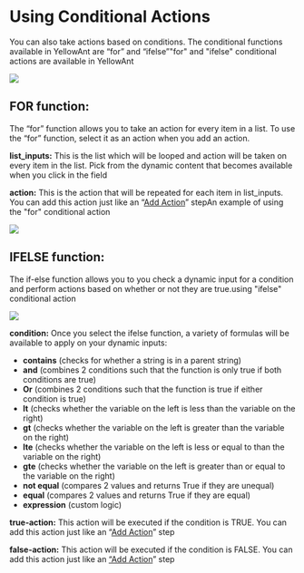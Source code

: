 # Using Conditional Actions

You can also take actions based on conditions. The conditional functions available in YellowAnt are “for” and “ifelse”"for" and "ifelse" conditional actions are available in YellowAnt

![](https://blobscdn.gitbook.com/v0/b/gitbook-28427.appspot.com/o/assets%2F-LC8ka5nvI3WmivYwQ6i%2F-LMBLuA2j1Dcp8ICkGNS%2F-LMBM6ooGzQgFxdZjxtA%2Fscreely-1536731916789.png?alt=media&token=351cba83-8b70-477e-a649-d4798a94e53c)

## FOR function:

The “for” function allows you to take an action for every item in a list. To use the “for” function, select it as an action when you add an action.

**list\_inputs:** This is the list which will be looped and action will be taken on every item in the list. Pick from the dynamic content that becomes available when you click in the field

**action:** This is the action that will be repeated for each item in list\_inputs. You can add this action just like an “[Add Action](https://docs.yellowant.com/workflows/event-workflows/building-event-workflows/action)” stepAn example of using the "for" conditional action

![](https://blobscdn.gitbook.com/v0/b/gitbook-28427.appspot.com/o/assets%2F-LC8ka5nvI3WmivYwQ6i%2F-LMBLuA2j1Dcp8ICkGNS%2F-LMBMaTtfJ9CMUQk1OYs%2Fscreely-1536732040323.png?alt=media&token=f81c6abe-47ba-47d1-ad7c-277e85b7a934)

## IFELSE function: 

The if-else function allows you to you check a dynamic input for a condition and perform actions based on whether or not they are true.using "ifelse" conditional action

![](https://blobscdn.gitbook.com/v0/b/gitbook-28427.appspot.com/o/assets%2F-LC8ka5nvI3WmivYwQ6i%2F-LMBOiA_YkDXkbYP_ZcR%2F-LMBQNPDh0US23-lacAa%2Fscreely-1536733038165.png?alt=media&token=8445c5a9-a190-42a3-8e22-e20a384bfd25)

**condition:** Once you select the ifelse function, a variety of formulas will be available to apply on your dynamic inputs:

* **contains** \(checks for whether a string is in a parent string\)
* **and** \(combines 2 conditions such that the function is only true if both conditions are true\)
* **Or** \(combines 2 conditions such that the function is true if either condition is true\)
* **lt** \(checks whether the variable on the left is less than the variable on the right\)
* **gt** \(checks whether the variable on the left is greater than the variable on the right\)
* **lte** \(checks whether the variable on the left is less or equal to than the variable on the right\)
* **gte** \(checks whether the variable on the left is greater than or equal to the variable on the right\)
* **not equal** \(compares 2 values and returns True if they are unequal\)
* **equal** \(compares 2 values and returns True if they are equal\)
* **expression** \(custom logic\)

**true-action:** This action will be executed if the condition is TRUE. You can add this action just like an “[Add Action](https://docs.yellowant.com/workflows/event-workflows/building-event-workflows/action)” step

**false-action:** This action will be executed if the condition is FALSE. You can add this action just like an [“Add Action](https://docs.yellowant.com/workflows/event-workflows/building-event-workflows/action)” step

